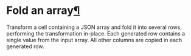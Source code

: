Fold an array[¶](#fold-an-array "Permalink to this heading")
============================================================


Transform a cell containing a JSON array and fold it into several rows, performing the transformation in\-place. Each generated row contains a single value from the input array. All other columns are copied in each generated row.